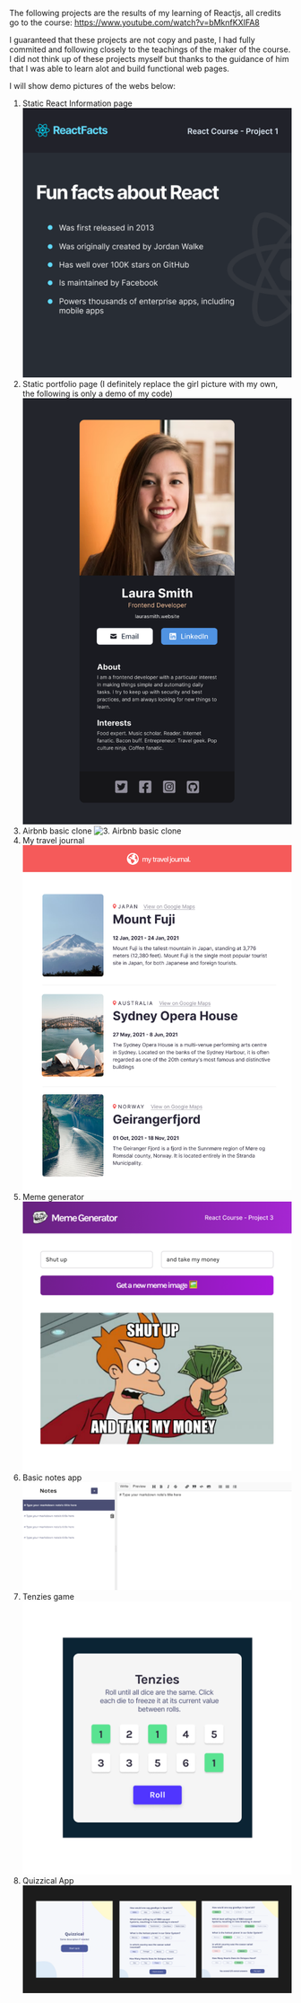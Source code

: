 The following projects are the results of my learning of Reactjs, all credits go to the course: https://www.youtube.com/watch?v=bMknfKXIFA8

I guaranteed that these projects are not copy and paste, I had fully commited and following closely to the teachings of the maker of the course. I did not think up of these projects myself but thanks to the guidance of him that I was able to learn alot and build functional web pages.

I will show demo pictures of the webs below:

1. Static React Information page
   ![1. Static React Information page](./demo_pictures/static-react-page.png)
2. Static portfolio page (I definitely replace the girl picture with my own, the following is only a demo of my code)
   ![2. Static portfolio page](./demo_pictures/static-portfolio.png)
3. Airbnb basic clone
   ![3. Airbnb basic clone](./demo_pictures/airbnb-ui.png.png)
4. My travel journal
   ![4. My travel journal](./demo_pictures/my-travel-journal.png)
5. Meme generator
   ![5. Meme generator](./demo_pictures/meme-generator.png)
6. Basic notes app
   ![6. Basic notes app](./demo_pictures/notes-app.png)
7. Tenzies game
   ![7.Tenzies game](./demo_pictures/tenzies-game.png)
8. Quizzical App
   ![8. Quizzical App](./demo_pictures/quizzical-web.png)

